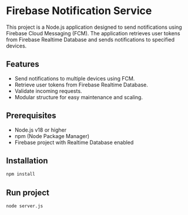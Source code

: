 # Firebase Notification Service

This project is a Node.js application designed to send notifications using Firebase Cloud Messaging (FCM). The application retrieves user tokens from Firebase Realtime Database and sends notifications to specified devices.

## Features

- Send notifications to multiple devices using FCM.
- Retrieve user tokens from Firebase Realtime Database.
- Validate incoming requests.
- Modular structure for easy maintenance and scaling.

## Prerequisites

- Node.js v18 or higher
- npm (Node Package Manager)
- Firebase project with Realtime Database enabled

## Installation

   ```bash
   npm install
   ```

## Run project

   ```bash
   node server.js
   ```
